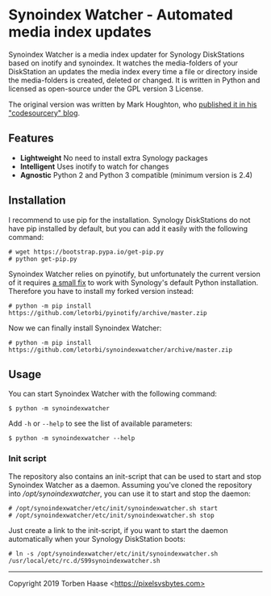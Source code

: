 # Synoindex Watcher - Automated media index updates

Synoindex Watcher is a media index updater for Synology DiskStations based on inotify and synoindex. It watches the
media-folders of your DiskStation an updates the media index every time a file or directory inside the media-folders is
created, deleted or changed. It is written in Python and licensed as open-source under the GPL version 3 License.

The original version was written by Mark Houghton, who [published it in his "codesourcery"
blog](https://codesourcery.wordpress.com/2012/11/29/more-on-the-synology-nas-automatically-indexing-new-files/).

## Features

* **Lightweight** No need to install extra Synology packages
* **Intelligent** Uses inotify to watch for changes
* **Agnostic** Python 2 and Python 3 compatible (minimum version is 2.4)

## Installation

I recommend to use pip for the installation. Synology DiskStations do not have pip installed by default, but you can add
it easily with the following command:

```
# wget https://bootstrap.pypa.io/get-pip.py
# python get-pip.py
```

Synoindex Watcher relies on pyinotify, but unfortunately the current version of it requires [a small fix](https://github.com/letorbi/pyinotify/commit/19c0e05532784e9b736b3ab960dc256b8d69ba6c) to work with
Synology's default Python installation. Therefore you have to install my forked version instead:

```
# python -m pip install https://github.com/letorbi/pyinotify/archive/master.zip
```

Now we can finally install Synoindex Watcher:

```
# python -m pip install https://github.com/letorbi/synoindexwatcher/archive/master.zip
```

## Usage

You can start Synoindex Watcher with the following command:

```
$ python -m synoindexwatcher
```

Add `-h` or `--help` to see the list of available parameters:

```
$ python -m synoindexwatcher --help
```

### Init script

The repository also contains an init-script that can be used to start and stop Synoindex Watcher as a daemon. Assuming
you've cloned the repository into */opt/synoindexwatcher*, you can use it to start and stop the daemon:

```
# /opt/synoindexwatcher/etc/init/synoindexwatcher.sh start
# /opt/synoindexwatcher/etc/init/synoindexwatcher.sh stop
```

Just create a link to the init-script, if you want to start the daemon automatically when your Synology DiskStation
boots:

```
# ln -s /opt/synoindexwatcher/etc/init/synoindexwatcher.sh /usr/local/etc/rc.d/S99synoindexwatcher.sh
```


----

Copyright 2019 Torben Haase \<https://pixelsvsbytes.com>
